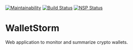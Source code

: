 [![Maintainability](https://api.codeclimate.com/v1/badges/12e704c2994dc83ec043/maintainability)](https://codeclimate.com/github/TachyonRSA/WalletStorm/maintainability) [![Build Status](https://travis-ci.org/TachyonRSA/WalletStorm.svg?branch=master)](https://travis-ci.org/TachyonRSA/WalletStorm) [![NSP Status](https://nodesecurity.io/orgs/tachyonrsa/projects/9f615d17-d7b9-4088-8ded-5222e7421a47/badge)](https://nodesecurity.io/orgs/tachyonrsa/projects/9f615d17-d7b9-4088-8ded-5222e7421a47)

# WalletStorm
Web application to monitor and summarize crypto wallets.
